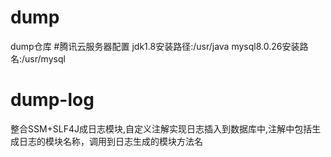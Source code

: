 # dump
dump仓库
#腾讯云服务器配置
jdk1.8安装路径:/usr/java
mysql8.0.26安装路名:/usr/mysql
# dump-log
整合SSM+SLF4J成日志模块,自定义注解实现日志插入到数据库中,注解中包括生成日志的模块名称，调用到日志生成的模块方法名


